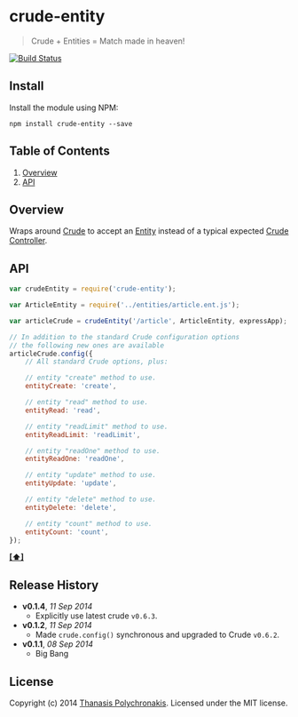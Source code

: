 # crude-entity

> Crude + Entities = Match made in heaven!

[![Build Status](https://secure.travis-ci.org/thanpolas/crude-entity.png?branch=master)](http://travis-ci.org/thanpolas/crude-entity)

## Install

Install the module using NPM:

```
npm install crude-entity --save
```

## <a name='TOC'>Table of Contents</a>

1. [Overview](#overview)
1. [API](#api)

## Overview

Wraps around [Crude][] to accept an [Entity][] instead of a typical expected [Crude Controller](https://github.com/thanpolas/crude/wiki/Api#crude-controller).

## API

```js
var crudeEntity = require('crude-entity');

var ArticleEntity = require('../entities/article.ent.js');

var articleCrude = crudeEntity('/article', ArticleEntity, expressApp);

// In addition to the standard Crude configuration options
// the following new ones are available
articleCrude.config({
    // All standard Crude options, plus:

    // entity "create" method to use.
    entityCreate: 'create',

    // entity "read" method to use.
    entityRead: 'read',

    // entity "readLimit" method to use.
    entityReadLimit: 'readLimit',

    // entity "readOne" method to use.
    entityReadOne: 'readOne',

    // entity "update" method to use.
    entityUpdate: 'update',

    // entity "delete" method to use.
    entityDelete: 'delete',

    // entity "count" method to use.
    entityCount: 'count',
});

```

**[[⬆]](#TOC)**


## Release History

- **v0.1.4**, *11 Sep 2014*
    - Explicitly use latest crude `v0.6.3`.
- **v0.1.2**, *11 Sep 2014*
    - Made `crude.config()` synchronous and upgraded to Crude `v0.6.2`.
- **v0.1.1**, *08 Sep 2014*
    - Big Bang

## License

Copyright (c) 2014 [Thanasis Polychronakis][thanpolas]. Licensed under the MIT license.

[crude]: https://github.com/thanpolas/crude
[thanpolas]: http://thanpol.as
[entity]: https://github.com/thanpolas/entity
